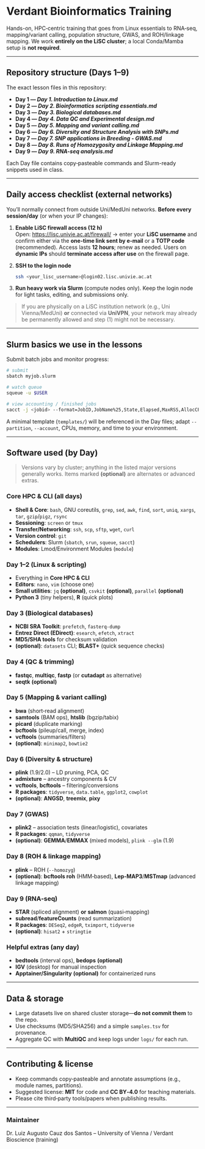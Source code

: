 # Verdant Bioinformatics Training 

Hands-on, HPC‑centric training that goes from Linux essentials to RNA‑seq, mapping/variant calling, population structure, GWAS, and ROH/linkage mapping. We work **entirely on the LiSC cluster**; a local Conda/Mamba setup is **not required**.

---

## Repository structure (Days 1–9)
The exact lesson files  in this repository:

- **Day 1 — _Day 1. Introduction to Linux.md_**
- **Day 2 — _Day 2. Bioinformatics scripting essentials.md_**
- **Day 3 — _Day 3. Biological databases.md_**
- **Day 4 — _Day 4. Data QC and Experimental design.md_**
- **Day 5 — _Day 5. Mapping and variant calling.md_**
- **Day 6 — _Day 6. Diversity and Structure Analysis with SNPs.md_**
- **Day 7 — _Day 7. SNP applications in Breeding - GWAS.md_**
- **Day 8 — _Day 8. Runs of Homozygosity and Linkage Mapping.md_**
- **Day 9 — _Day 9. RNA-seq analysis.md_**

Each Day file contains copy‑pasteable commands and Slurm-ready snippets used in class.

---

## Daily access checklist (external networks)
You’ll normally connect from outside Uni/MedUni networks. **Before every session/day** (or when your IP changes):

1. **Enable LiSC firewall access (12 h)**  
   Open: https://lisc.univie.ac.at/firewall/ → enter your **LiSC username** and confirm either via the **one-time link sent by e‑mail** or a **TOTP code** (recommended). Access lasts **12 hours**; renew as needed. Users on **dynamic IPs** should **terminate access after use** on the firewall page.

2. **SSH to the login node**  
   ```bash
   ssh <your_lisc_username>@login02.lisc.univie.ac.at
   ```

3. **Run heavy work via Slurm** (compute nodes only). Keep the login node for light tasks, editing, and submissions only.

> If you are physically on a LiSC institution network (e.g., Uni Vienna/MedUni) **or** connected via **UniVPN**, your network may already be permanently allowed and step (1) might not be necessary.

---

## Slurm basics we use in the lessons
Submit batch jobs and monitor progress:

```bash
# submit
sbatch myjob.slurm

# watch queue
squeue -u $USER

# view accounting / finished jobs
sacct -j <jobid> --format=JobID,JobName%25,State,Elapsed,MaxRSS,AllocCPUS
```

A minimal template (`templates/`) will be referenced in the Day files; adapt `--partition`, `--account`, CPUs, memory, and time to your environment.

---

## Software used (by Day)

> Versions vary by cluster; anything in the listed major versions generally works. Items marked **(optional)** are alternates or advanced extras.

### Core HPC & CLI (all days)
- **Shell & Core**: `bash`, GNU coreutils, `grep`, `sed`, `awk`, `find`, `sort`, `uniq`, `xargs`, `tar`, `gzip`/`pigz`, `rsync`
- **Sessioning**: `screen` or `tmux`
- **Transfer/Networking**: `ssh`, `scp`, `sftp`, `wget`, `curl`
- **Version control**: `git`
- **Schedulers**: Slurm (`sbatch`, `srun`, `squeue`, `sacct`)
- **Modules**: Lmod/Environment Modules (`module`)

### Day 1–2 (Linux & scripting)
- Everything in **Core HPC & CLI**
- **Editors**: `nano`, `vim` (choose one)
- **Small utilities**: `jq` **(optional)**, `csvkit` **(optional)**, `parallel` **(optional)**
- **Python 3** (tiny helpers), **R** (quick plots)

### Day 3 (Biological databases)
- **NCBI SRA Toolkit**: `prefetch`, `fasterq-dump`
- **Entrez Direct (EDirect)**: `esearch`, `efetch`, `xtract`
- **MD5/SHA tools** for checksum validation
- **(optional)**: `datasets` CLI; **BLAST+** (quick sequence checks)

### Day 4 (QC & trimming)
- **fastqc**, **multiqc**, **fastp** (or **cutadapt** as alternative)
- **seqtk** **(optional)**

### Day 5 (Mapping & variant calling)
- **bwa** (short‑read alignment)
- **samtools** (BAM ops), **htslib** (bgzip/tabix)
- **picard** (duplicate marking)
- **bcftools** (pileup/call, merge, index)
- **vcftools** (summaries/filters)
- **(optional)**: `minimap2`, `bowtie2`

### Day 6 (Diversity & structure)
- **plink** (1.9/2.0) – LD pruning, PCA, QC
- **admixture** – ancestry components & CV
- **vcftools**, **bcftools** – filtering/conversions
- **R packages**: `tidyverse`, `data.table`, `ggplot2`, `cowplot`
- **(optional)**: **ANGSD**, **treemix**, **pixy**

### Day 7 (GWAS)
- **plink2** – association tests (linear/logistic), covariates
- **R packages**: `qqman`, `tidyverse`
- **(optional)**: **GEMMA**/**EMMAX** (mixed models), `plink --glm` (1.9)

### Day 8 (ROH & linkage mapping)
- **plink** – ROH (`--homozyg`)
- **(optional)**: **bcftools roh** (HMM‑based), **Lep‑MAP3**/**MSTmap** (advanced linkage mapping)

### Day 9 (RNA‑seq)
- **STAR** (spliced alignment) **or** **salmon** (quasi‑mapping)
- **subread**/**featureCounts** (read summarization)
- **R packages**: `DESeq2`, `edgeR`, `tximport`, `tidyverse`
- **(optional)**: `hisat2` + `stringtie`

### Helpful extras (any day)
- **bedtools** (interval ops), **bedops** **(optional)**
- **IGV** (desktop) for manual inspection
- **Apptainer/Singularity** **(optional)** for containerized runs

---

## Data & storage
- Large datasets live on shared cluster storage—**do not commit them** to the repo.
- Use checksums (MD5/SHA256) and a simple `samples.tsv` for provenance.
- Aggregate QC with **MultiQC** and keep logs under `logs/` for each run.

---

## Contributing & license
- Keep commands copy‑pasteable and annotate assumptions (e.g., module names, partitions).
- Suggested license: **MIT** for code and **CC BY‑4.0** for teaching materials.
- Please cite third‑party tools/papers when publishing results.

---

### Maintainer
Dr. Luiz Augusto Cauz dos Santos – University of Vienna / Verdant Bioscience (training)
